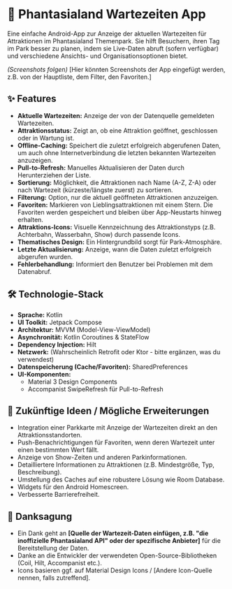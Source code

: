 # 🎢 Phantasialand Wartezeiten App

Eine einfache Android-App zur Anzeige der aktuellen Wartezeiten für Attraktionen im Phantasialand Themenpark. Sie hilft Besuchern, ihren Tag im Park besser zu planen, indem sie Live-Daten abruft (sofern verfügbar) und verschiedene Ansichts- und Organisationsoptionen bietet.

*(Screenshots folgen)*
[Hier könnten Screenshots der App eingefügt werden, z.B. von der Hauptliste, dem Filter, den Favoriten.]

## ✨ Features

*   **Aktuelle Wartezeiten:** Anzeige der von der Datenquelle gemeldeten Wartezeiten.
*   **Attraktionsstatus:** Zeigt an, ob eine Attraktion geöffnet, geschlossen oder in Wartung ist.
*   **Offline-Caching:** Speichert die zuletzt erfolgreich abgerufenen Daten, um auch ohne Internetverbindung die letzten bekannten Wartezeiten anzuzeigen.
*   **Pull-to-Refresh:** Manuelles Aktualisieren der Daten durch Herunterziehen der Liste.
*   **Sortierung:** Möglichkeit, die Attraktionen nach Name (A-Z, Z-A) oder nach Wartezeit (kürzeste/längste zuerst) zu sortieren.
*   **Filterung:** Option, nur die aktuell geöffneten Attraktionen anzuzeigen.
*   **Favoriten:** Markieren von Lieblingsattraktionen mit einem Stern. Die Favoriten werden gespeichert und bleiben über App-Neustarts hinweg erhalten.
*   **Attraktions-Icons:** Visuelle Kennzeichnung des Attraktionstyps (z.B. Achterbahn, Wasserbahn, Show) durch passende Icons.
*   **Thematisches Design:** Ein Hintergrundbild sorgt für Park-Atmosphäre.
*   **Letzte Aktualisierung:** Anzeige, wann die Daten zuletzt erfolgreich abgerufen wurden.
*   **Fehlerbehandlung:** Informiert den Benutzer bei Problemen mit dem Datenabruf.

## 🛠️ Technologie-Stack

*   **Sprache:** Kotlin
*   **UI Toolkit:** Jetpack Compose
*   **Architektur:** MVVM (Model-View-ViewModel)
*   **Asynchronität:** Kotlin Coroutines & StateFlow
*   **Dependency Injection:** Hilt
*   **Netzwerk:** (Wahrscheinlich Retrofit oder Ktor - bitte ergänzen, was du verwendest)
*   **Datenspeicherung (Cache/Favoriten):** SharedPreferences
*   **UI-Komponenten:**
    *   Material 3 Design Components
    *   Accompanist SwipeRefresh für Pull-to-Refresh

## 🚀 Zukünftige Ideen / Mögliche Erweiterungen

*   Integration einer Parkkarte mit Anzeige der Wartezeiten direkt an den Attraktionsstandorten.
*   Push-Benachrichtigungen für Favoriten, wenn deren Wartezeit unter einen bestimmten Wert fällt.
*   Anzeige von Show-Zeiten und anderen Parkinformationen.
*   Detailliertere Informationen zu Attraktionen (z.B. Mindestgröße, Typ, Beschreibung).
*   Umstellung des Caches auf eine robustere Lösung wie Room Database.
*   Widgets für den Android Homescreen.
*   Verbesserte Barrierefreiheit.

## 🙏 Danksagung

*   Ein Dank geht an **[Quelle der Wartezeit-Daten einfügen, z.B. "die inoffizielle Phantasialand API" oder der spezifische Anbieter]** für die Bereitstellung der Daten.
*   Danke an die Entwickler der verwendeten Open-Source-Bibliotheken (Coil, Hilt, Accompanist etc.).
*   Icons basieren ggf. auf Material Design Icons / [Andere Icon-Quelle nennen, falls zutreffend].
